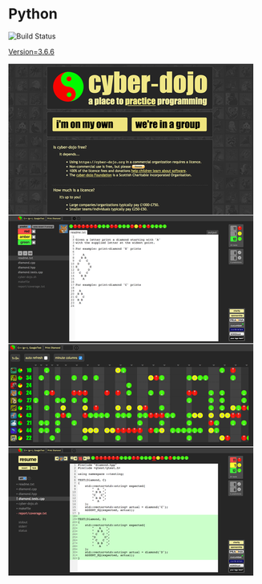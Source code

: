 # Python

![Build Status](https://travis-ci.org/cyber-dojo-languages/python.svg?branch=master)

[Version=3.6.6](https://github.com/cyber-dojo-languages/python/blob/master/check_version.sh)

![cyber-dojo.org home page](https://github.com/cyber-dojo/cyber-dojo/blob/master/shared/home_page_snapshot.png)
